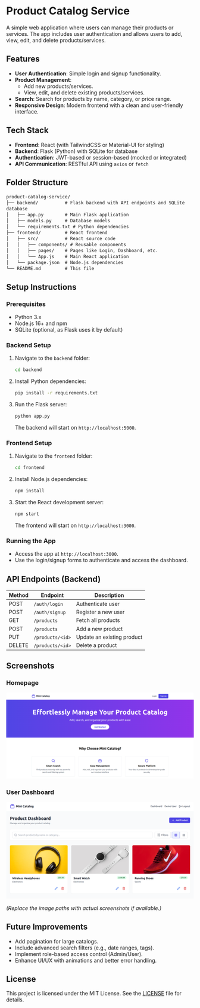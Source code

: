 # Product Catalog Service

A simple web application where users can manage their products or services. The app includes user authentication and allows users to add, view, edit, and delete products/services.

## Features

- **User Authentication**: Simple login and signup functionality.
- **Product Management**:
  - Add new products/services.
  - View, edit, and delete existing products/services.
- **Search**: Search for products by name, category, or price range.
- **Responsive Design**: Modern frontend with a clean and user-friendly interface.

## Tech Stack

- **Frontend**: React (with TailwindCSS or Material-UI for styling)
- **Backend**: Flask (Python) with SQLite for database
- **Authentication**: JWT-based or session-based (mocked or integrated)
- **API Communication**: RESTful API using `axios` or `fetch`

## Folder Structure

```
product-catalog-service/
├── backend/          # Flask backend with API endpoints and SQLite database
│   ├── app.py        # Main Flask application
│   ├── models.py     # Database models
│   └── requirements.txt # Python dependencies
├── frontend/         # React frontend
│   ├── src/          # React source code
│   │   ├── components/ # Reusable components
│   │   ├── pages/    # Pages like Login, Dashboard, etc.
│   │   └── App.js    # Main React application
│   └── package.json  # Node.js dependencies
└── README.md         # This file
```

## Setup Instructions

### Prerequisites

- Python 3.x
- Node.js 16+ and npm
- SQLite (optional, as Flask uses it by default)

### Backend Setup

1. Navigate to the `backend` folder:
   ```bash
   cd backend
   ```
2. Install Python dependencies:
   ```bash
   pip install -r requirements.txt
   ```
3. Run the Flask server:
   ```bash
   python app.py
   ```
   The backend will start on `http://localhost:5000`.

### Frontend Setup

1. Navigate to the `frontend` folder:
   ```bash
   cd frontend
   ```
2. Install Node.js dependencies:
   ```bash
   npm install
   ```
3. Start the React development server:
   ```bash
   npm start
   ```
   The frontend will start on `http://localhost:3000`.

### Running the App

- Access the app at `http://localhost:3000`.
- Use the login/signup forms to authenticate and access the dashboard.

## API Endpoints (Backend)

| Method | Endpoint         | Description                |
| ------ | ---------------- | -------------------------- |
| POST   | `/auth/login`    | Authenticate user          |
| POST   | `/auth/signup`   | Register a new user        |
| GET    | `/products`      | Fetch all products         |
| POST   | `/products`      | Add a new product          |
| PUT    | `/products/<id>` | Update an existing product |
| DELETE | `/products/<id>` | Delete a product           |

## Screenshots

### Homepage

![Homepage](./assets/cat_home.png)

### User Dashboard

![Dashboard](./assets/cat_dashboard.png)

_(Replace the image paths with actual screenshots if available.)_

## Future Improvements

- Add pagination for large catalogs.
- Include advanced search filters (e.g., date ranges, tags).
- Implement role-based access control (Admin/User).
- Enhance UI/UX with animations and better error handling.

## License

This project is licensed under the MIT License. See the [LICENSE](LICENSE) file for details.
